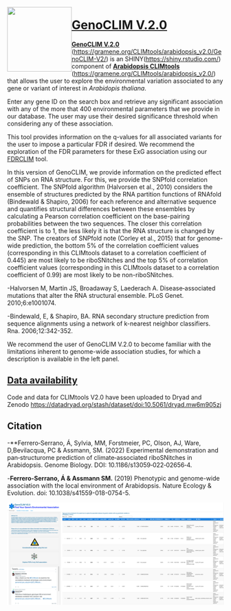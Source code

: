 [<img align="left" width="150" height="150" src="https://github.com/CLIMtools/GenoCLIM/blob/master/www/picture2.png">](https://rstudio.aws.science.psu.edu:3838/aaf11/GenoCLIM/ "GenoCLIM")

# [GenoCLIM V.2.0](https://gramene.org/CLIMtools/arabidopsis_v2.0/GenoCLIM-V2/ "GenoCLIM")
[**GenoCLIM V.2.0**](https://gramene.org/CLIMtools/arabidopsis_v2.0/GenoCLIM-V2/) (https://gramene.org/CLIMtools/arabidopsis_v2.0/GenoCLIM-V2/) is an SHINY(https://shiny.rstudio.com/) component of [**Arabidopsis CLIMtools**](https://gramene.org/CLIMtools/arabidopsis_v2.0/) (https://gramene.org/CLIMtools/arabidopsis_v2.0/) that allows the user to explore the environmental variation associated to any gene or variant of interest in *Arabidopis thaliana*.

Enter any gene ID on the search box and retrieve any significant association with any of the more that 400 environmental parameters that we provide in our database. The user may use their desired significance threshold when considering any of these association.

This tool provides information on the q-values for all associated variants for the user to impose a particular FDR if desired. We recommend the exploration of the FDR parameters for these ExG association using our [FDRCLIM](https://rstudio.aws.science.psu.edu:3838/aaf11/FDRCLIM/ "FDRCLIM") tool.

In this version of GenoCLIM, we provide information on the predicted effect of SNPs on RNA structure. For this, we provide the SNPfold correlation coefficient. The SNPfold algorithm (Halvorsen et al., 2010) considers the ensemble of structures predicted by the RNA partition functions of RNAfold (Bindewald & Shapiro, 2006) for each reference and alternative sequence and quantifies structural differences between these ensembles by calculating a Pearson correlation coefficient on the base-pairing probabilities between the two sequences. The closer this correlation coefficient is to 1, the less likely it is that the RNA structure is changed by the SNP. The creators of SNPfold note (Corley et al., 2015) that for genome-wide prediction, the bottom 5% of the correlation coefficient values (corresponding in this CLIMtools dataset to a correlation coefficient of 0.445) are most likely to be riboSNitches and the top 5% of correlation coefficient values (corresponding in this CLIMtools dataset to a correlation coefficient of 0.99) are most likely to be non-riboSNitches.

-Halvorsen M, Martin JS, Broadaway S, Laederach A. Disease‐associated mutations that alter the RNA structural ensemble. PLoS Genet. 2010;6:e1001074.

-Bindewald, E, & Shapiro, BA. RNA secondary structure prediction from sequence alignments using a network of k-nearest neighbor classifiers. Rna. 2006;12:342-352.

We recommend the user of GenoCLIM V.2.0 to become familiar with the limitations inherent to genome-wide association studies, for which a description is available in the left panel.

## [Data availability](https://datadryad.org/stash/dataset/doi:10.5061/dryad.mw6m905zj)
Code and data for CLIMtools V2.0 have been uploaded to Dryad and Zenodo https://datadryad.org/stash/dataset/doi:10.5061/dryad.mw6m905zj 


## Citation
-**Ferrero‑Serrano, Á, Sylvia, MM, Forstmeier, PC, Olson, AJ, Ware, D,Bevilacqua, PC & Assmann, SM. (2022) Experimental demonstration and pan‑structurome prediction of climate‑associated riboSNitches in Arabidopsis. Genome Biology. DOI: 10.1186/s13059‐022‐02656‐4.

-**Ferrero-Serrano, Á & Assmann SM.** (2019) Phenotypic and genome-wide association with the local environment of Arabidopsis. Nature Ecology & Evolution. doi: 10.1038/s41559-018-0754-5.


[<img align="left" src="https://github.com/CLIMtools/GenoCLIM-V2/blob/main/Screen%20Shot2.png">](https://gramene.org/CLIMtools/arabidopsis_v2.0 "GenoCLIM")
